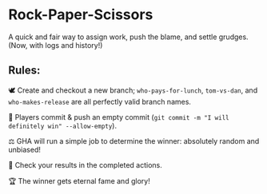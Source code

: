 # Rock-Paper-Scissors

A quick and fair way to assign work, push the blame, and settle grudges. (Now, with logs and history!)

## Rules:

🕊️ Create and checkout a new branch; `who-pays-for-lunch`, `tom-vs-dan`, and `who-makes-release` are all perfectly valid branch names.

🤞 Players commit & push an empty commit (`git commit -m "I will definitely win" --allow-empty`).

⚖️ GHA will run a simple job to determine the winner: absolutely random and unbiased!

👀 Check your results in the completed actions.

🏆 The winner gets eternal fame and glory!
